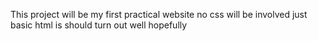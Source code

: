 This project will be my first practical website
no css will be involved just basic html is should
turn out well hopefully 